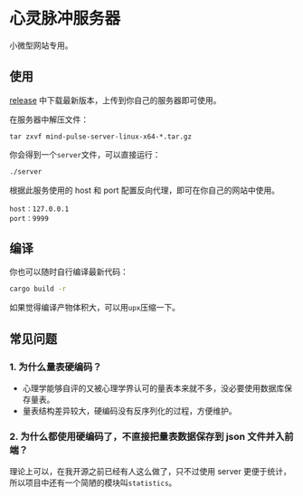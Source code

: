# 心灵脉冲服务器

小微型网站专用。

## 使用

[release](https://github.com/mind-pulse/server/releases/latest) 中下载最新版本，上传到你自己的服务器即可使用。

在服务器中解压文件：

```
tar zxvf mind-pulse-server-linux-x64-*.tar.gz
```

你会得到一个`server`文件，可以直接运行：

```bash
./server
```

根据此服务使用的 host 和 port 配置反向代理，即可在你自己的网站中使用。

```
host：127.0.0.1
port：9999
```

## 编译

你也可以随时自行编译最新代码：

```bash
cargo build -r
```

如果觉得编译产物体积大，可以用`upx`压缩一下。

## 常见问题

### 1. 为什么量表硬编码？

- 心理学能够自评的又被心理学界认可的量表本来就不多，没必要使用数据库保存量表。
- 量表结构差异较大，硬编码没有反序列化的过程，方便维护。

### 2. 为什么都使用硬编码了，不直接把量表数据保存到 json 文件并入前端？

理论上可以，在我开源之前已经有人这么做了，只不过使用 server 更便于统计，所以项目中还有一个简陋的模块叫`statistics`。
